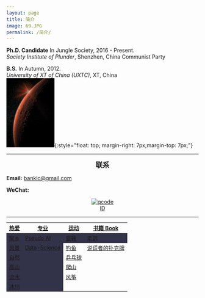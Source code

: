 ```yaml
---
layout: page
title: 简介
image: 69.JPG
permalink: /简介/
---
```


**Ph.D. Candidate** In Jungle Society, 2016 - Present.<br>
*Society Institute of Plunder*, Shenzhen, China Communist Party <br>

**B.S.** In Autumn,  2012. <br>
*University of XT of China (UXTC)*, XT, China <br>
<right><img src="/img/11.2.jpg" alt="" width="25%"></right>{:style="float: top; margin-right: 7px;margin-top: 7px;"}

* * * 

**<font size="4.5"><center>联系</center></font>**

**Email:** banklc@gmail.com

**WeChat:** <center><a href="https://imgchr.com/i/rsXKYD"><img src="https://s3.ax1x.com/2020/12/23/rsXKYD.jpg" alt="qcode" border="0" /><br><center> ID 
  
---
<div class="table-container">
<table>
  <thread>
    <tr align="center" ><th>热爱 </th><th>专业 </th><th>运动 </th><th>书籍 Book </th></tr>
  </thread>
  <tbody>
    <tr><td bgcolor="#323248">家乡</td><td bgcolor="#323248">Pseudo AI </td><td bgcolor="#323248">篮球 </td><td bgcolor="#323248">毛选 </td></tr>
    <tr><td bgcolor="#323248">风景</td><td bgcolor="#323248">Data-Science </td><td>钓鱼 </td><td>说谎者的扑克牌 </td></tr>
    <tr><td bgcolor="#323248">自然</td><td bgcolor="#323248"> </td><td>乒乓球 </td><td> </td></tr>
    <tr><td bgcolor="#323248">高山</td><td bgcolor="#323248"> </td><td>爬山 </td><td> </td></tr>
    <tr><td bgcolor="#323248">流水</td><td bgcolor="#323248"> </td><td>风筝 </td><td> </td></tr>
    <tr><td bgcolor="#323248">冰川</td><td bgcolor="#323248"> </td><td> </td><td> </td></tr>
  </tbody>
</table>
</div>

